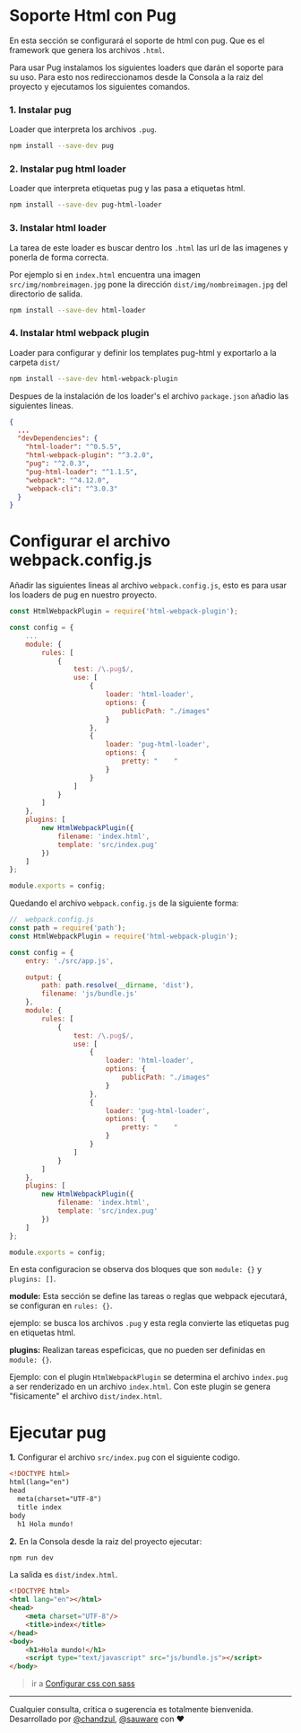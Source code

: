 # Soporte Html con Pug 

En esta sección se configurará el soporte de html con pug. Que es el framework que genera los archivos `.html`.

Para usar Pug instalamos los siguientes loaders que darán el soporte para su uso. Para esto nos redireccionamos desde la Consola a la raiz del proyecto y ejecutamos los siguientes comandos.

### 1. Instalar pug

Loader que interpreta los archivos `.pug`.

```bash
npm install --save-dev pug
```

### 2. Instalar pug html loader

Loader que interpreta etiquetas pug y las pasa a etiquetas html.

```bash
npm install --save-dev pug-html-loader
```

### 3. Instalar html loader

La tarea de este loader es buscar dentro los  `.html` las url de las imagenes y ponerla de forma correcta. 

Por ejemplo si en `index.html` encuentra una imagen `src/img/nombreimagen.jpg` pone la dirección `dist/img/nombreimagen.jpg` del directorio de salida.

```bash
npm install --save-dev html-loader
```

### 4. Instalar html webpack plugin

Loader para configurar y definir los templates pug-html y exportarlo a la carpeta `dist/`

```bash
npm install --save-dev html-webpack-plugin
```

Despues de la instalación de los loader's el archivo `package.json` añadio las siguientes lineas.

```json
{
  ...
  "devDependencies": {
    "html-loader": "^0.5.5",
    "html-webpack-plugin": "^3.2.0",
    "pug": "^2.0.3",
    "pug-html-loader": "^1.1.5",
    "webpack": "^4.12.0",
    "webpack-cli": "^3.0.3"
  }
}

```

# Configurar el archivo webpack.config.js

Añadir las siguientes lineas al archivo `webpack.config.js`, esto es para usar los loaders de pug en nuestro proyecto.

```javascript
const HtmlWebpackPlugin = require('html-webpack-plugin');

const config = {
    ...
    module: {
        rules: [
            {
                test: /\.pug$/,
                use: [
                    {
                        loader: 'html-loader',
                        options: {
                            publicPath: "./images"
                        }
                    },
                    {
                        loader: 'pug-html-loader', 
                        options: { 
                            pretty: "    " 
                        }
                    }
                ]
            }
        ]
    },
    plugins: [
        new HtmlWebpackPlugin({
            filename: 'index.html',
            template: 'src/index.pug'
        })
    ]
};

module.exports = config;
```

Quedando el archivo `webpack.config.js` de la siguiente forma:

```javascript
//  webpack.config.js 
const path = require('path');
const HtmlWebpackPlugin = require('html-webpack-plugin');

const config = {
    entry: './src/app.js',

    output: {
        path: path.resolve(__dirname, 'dist'),
        filename: 'js/bundle.js'
    },
    module: {
        rules: [
            {
                test: /\.pug$/,
                use: [
                    {
                        loader: 'html-loader',
                        options: {
                            publicPath: "./images"
                        }
                    },
                    {
                        loader: 'pug-html-loader', 
                        options: { 
                            pretty: "    " 
                        }
                    }
                ]
            }
        ]
    },
    plugins: [
        new HtmlWebpackPlugin({
            filename: 'index.html',
            template: 'src/index.pug'
        })
    ]
};

module.exports = config;
```

En esta configuracion se observa dos bloques que son `module: {}` y `plugins: []`. 

**module:** Esta sección se define las tareas o reglas que webpack ejecutará, se configuran en `rules: {}`.

ejemplo: se busca los archivos `.pug` y esta regla convierte las etiquetas pug en etiquetas html.

**plugins:** Realizan tareas espeficicas, que no pueden ser definidas en `module: {}`.

Ejemplo: con el plugin `HtmlWebpackPlugin` se determina el archivo `index.pug` a ser renderizado en un archivo `index.html`. Con este plugin se genera "fisicamente" el archivo `dist/index.html`.

# Ejecutar pug

**1.** Configurar el archivo `src/index.pug` con el siguiente codigo.

```html
<!DOCTYPE html>
html(lang="en")
head
  meta(charset="UTF-8")
  title index
body
  h1 Hola mundo!
```

**2.** En la Consola desde la raiz del proyecto ejecutar:

```bash
npm run dev
```

La salida es `dist/index.html`.

```html
<!DOCTYPE html>
<html lang="en"></html>
<head>
    <meta charset="UTF-8"/>
    <title>index</title>
</head>
<body>
    <h1>Hola mundo!</h1>
    <script type="text/javascript" src="js/bundle.js"></script>
</body>
```

> ir a  [Configurar css con sass]() 

***

Cualquier consulta, critica o sugerencia es totalmente bienvenida. Desarrollado por [@chandzul](https://chandzul.com), [@sauware](https://sauware.com) con :heart: